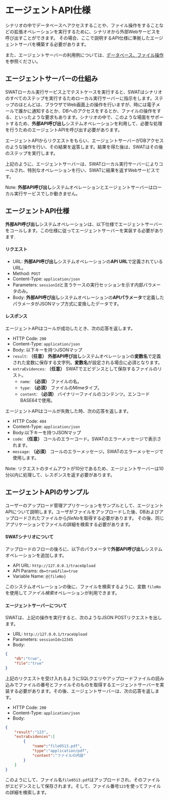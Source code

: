 エージェントAPI仕様
===

シナリオの中でデータベースへアクセスすることや、ファイル操作をすることなどの拡張オペレーションを実行するために、シナリオから外部Webサービスを呼び出すことができます。 その場合、ここで説明するAPI仕様に準拠したエージェントサーバを構築する必要があります。

また、エージェントサーバーの利用例については、[データベース、ファイル操作](article_api_call.md)を参照ください。

エージェントサーバーの仕組み 
---

SWATローカル実行サービス上でテストケースを実行すると、SWATはシナリオのすべてのステップを実行するためローカル実行サーバーに指示をします。ステップのほとんどは、ブラウザでWeb画面上の操作を行いますが、時には電子メールで誰かに通知するとか、DBへのアクセスをするとか、ファイルの操作をする、といったような要求もあります。シナリオの中で、このような場面をサポートするため、**外部API呼び出し**システムオペレーションを利用して、必要な処理を行うためのエージェントAPIを呼び出す必要があります。

エージェントAPIからリクエストをもらい、エージェントサーバーがDBアクセスのような操作を行い、その結果を返答します。結果を得た後は、SWATはその後のステップを実行します。

上記のように、エージェントサーバーは、SWATローカル実行サーバーによりコールされ、特別なオペレーションを行い、SWATに結果を返すWebサービスです。

Note: **外部API呼び出し**システムオペレーションとエージェントサーバーはローカル実行サービスでしか動きません。

エージェントAPI仕様
---

**外部API呼び出し**システムオペレーションは、以下仕様でエージェントサーバーをコールします。この仕様に従ってエージェントサーバーを実装する必要があります.

#### リクエスト

* URL: **外部API呼び出し**システムオペレーションの**API URL**で定義されているURL。
* Method: `POST`
* Content-Type: `application/json`
* Parameters: `sessionId`と言うケースの実行セッションを示す内部パラメータのみ。
* Body: **外部API呼び出し**システムオペレーションの**APIパラメータ**で定義したパラメータがJSONマップ方式に変換したデータです。

#### レスポンス 

エージェントAPIはコールが成功したとき、次の応答を返します。 

* HTTP Code: `200`
* Content-Type: `application/json`
* Body: 以下キーを持つJSONマップ
 * `result`: **（任意）** **外部API呼び出し**システムオペレーションの**変数名**で定義された変数に保存する文字列。**変数名**が設定される場合に必須となります。 
 * `extraEvidences`: **（任意）** SWATでエビデンスとして保存するファイルのリスト。
   * `name`: **（必須）** ファイルの名。
   * `type`: **（必須）** ファイルのMimeタイプ。
   * `content`: **（必須）** バイナリーファイルのコンテンツ。エンコードBASE64で使用。

エージェントAPIはコールが失敗した時、次の応答を返します。

* HTTP Code: `404`
* Content-Type: `application/json`
* Body:以下キーを持つJSONマップ
 * `code`: **（任意）** コールのエラーコード。SWATのエラーメッセージで表示されます。
 * `message`: **（必須）** コールのエラーメッセージ。SWATのエラーメッセージで使用します。

Note: リクエストのタイムアウトが10分であるため、エージェントサーバーは10分以内に処理して、レスポンスを返す必要があります。

エージェントAPIのサンプル
---

ユーザーのアップロード管理アプリケーションをサンプルとして、エージェントAPIについて説明します。ユーザがファイルをアップロードした後、DBおよびアップロードされたファイルから*fileNo*を取得する必要があります。 その後、同じアプリケーションでファイルの詳細を検索する必要があります。

#### SWATシナリオについて

アップロードのフローの後ろに、以下のパラメータで**外部API呼び出し**システムオペレーションを追加します。

* API URL: `http://127.0.0.1/traceUpload`
* API Params: `db=true&file=true`
* Variable Name: `@{fileNo}`

このシステムオペレーションの後に、ファイルを検索するように、変数 `fileNo`を使用して*ファイル検索*オペレーションが利用できます。

#### エージェントサーバーについて

SWATは、上記の操作を実行すると、次のようなJSON POSTリクエストを出します。

* URL: `http://127.0.0.1/traceUpload`
* Parameters: `sessionId=12345`
* Body:
```json
{
	"db":"true",
	"file":"true"
}
```

上記のリクエストを受け入れるようにSQLクエリやアップロードファイルの読み込みでファイルの番号とファイルそのものを取得するエージェントサーバーを実装する必要があります。その後、エージェントサーバーは、次の応答を返します。

* HTTP Code: `200`
* Content-Type: `application/json`
* Body:
```json
{
	"result":"123",
	"extraEvidences":[
		{
			"name":"file0513.pdf",
			"type":"application/pdf",
			"content":"ファイルの内容"
		}
	]
}
```

このようにして、ファイル名`file0513.pdf`はアップロードされ、そのファイルがエビデンスとして保存されます。そして、ファイル番号`123`を使ってファイルの詳細を検索します。
